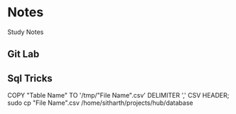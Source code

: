 # Notes
Study Notes

## Git Lab


## Sql Tricks
COPY "Table Name" TO '/tmp/"File Name".csv' DELIMITER ',' CSV HEADER;
sudo cp  "File Name".csv /home/sitharth/projects/hub/database


